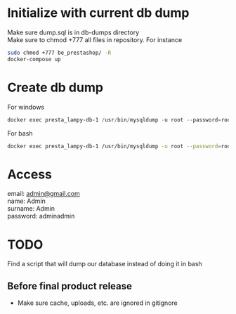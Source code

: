 # Initialize with current db dump
Make sure dump.sql is in db-dumps directory  
Make sure to chmod +777 all files in repository. For instance
```bash
sudo chmod +777 be_prestashop/ -R
docker-compose up
```

# Create db dump
For windows
```powershell
docker exec presta_lampy-db-1 /usr/bin/mysqldump -u root --password=root presta_lamps | Set-Content ./tmp/dump.sql
```
For bash
```bash
docker exec presta_lampy-db-1 /usr/bin/mysqldump -u root --password=root presta_lamps | ./tmp/dump.sql
```

# Access
email: admin@gmail.com  
name: Admin  
surname: Admin  
password: adminadmin

# TODO
Find a script that will dump our database instead of doing it in bash

## Before final product release
- Make sure cache, uploads, etc. are ignored in gitignore